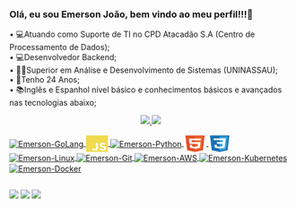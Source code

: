 ###  Olá, eu sou Emerson João, bem vindo ao meu perfil!!!👋
• 💻Atuando como Suporte de TI no CPD Atacadão S.A (Centro de Processamento de Dados);
<br>
• 💻Desenvolvedor Backend;
<br>
• 👨‍🎓Superior em Análise e Desenvolvimento de Sistemas (UNINASSAU);
<br>
• 🎉Tenho 24 Anos;
<br>
• 📚Inglês e Espanhol nível básico e conhecimentos básicos e avançados nas tecnologias abaixo;
<br>
<div align="center">
  <a href="https://github.com/Emerson2k22">
  <img height="180em" src="https://github-readme-stats.vercel.app/api?username=Emerson2k22&show_icons=true&theme=highcontrast&include_all_commits=true&count_private=true"/>
  <img height="180em" src="https://github-readme-stats.vercel.app/api/top-langs/?username=Emerson2k22&layout=compact&langs_count=7&theme=tokyonight"/>
</div>
<div style="display: inline_block"><br>
  <img align="center" alt="Emerson-GoLang" height="30" width=" 40" src="https://cdn.jsdelivr.net/gh/devicons/devicon@latest/icons/go/go-original.svg">
  <img align="center" alt="Emerson-Js" height="30" width="40" src="https://raw.githubusercontent.com/devicons/devicon/master/icons/javascript/javascript-plain.svg">
  <img align="center" alt="Emerson-Python" height="30" width=" 40" src="https://cdn.jsdelivr.net/gh/devicons/devicon@latest/icons/python/python-original.svg">
  <img align="center" alt="Emerson-HTML" height="30" width="40" src="https://raw.githubusercontent.com/devicons/devicon/master/icons/html5/html5-original.svg">
  <img align="center" alt="Emerson-CSS" height="30" width="40" src="https://raw.githubusercontent.com/devicons/devicon/master/icons/css3/css3-original.svg">
  <img align="center" alt="Emerson-Linux" height="30" width=" 40" src="https://cdn.jsdelivr.net/gh/devicons/devicon/icons/linux/linux-original.svg">
  <img align="center" alt="Emerson-Git" height="30" width=" 40" src="https://cdn.jsdelivr.net/gh/devicons/devicon/icons/git/git-original.svg">
  <img align="center" alt="Emerson-AWS" height="30" width=" 40" src="https://cdn.jsdelivr.net/gh/devicons/devicon@latest/icons/aws/aws-original.svg">
  <img align="center" alt="Emerson-Kubernetes" height="30" width=" 40" src="https://cdn.jsdelivr.net/gh/devicons/devicon@latest/icons/kubernetes/kubernetes-original.svg">
  <img align="center" alt="Emerson-Docker" height="30" width=" 40" src="https://cdn.jsdelivr.net/gh/devicons/devicon@latest/icons/docker/docker-original.svg">
</div>
  
  ##
  <div> 
  <a href="https://www.instagram.com/emerson_joaoo/" target="_blank"><img src="https://img.shields.io/badge/-Instagram-%23E4405F?style=for-the-badge&logo=instagram&logoColor=white" target="_blank"></a>
  <a href = "mailto:emersonjoao0800@gmail.com"><img src="https://img.shields.io/badge/-Gmail-%23333?style=for-the-badge&logo=gmail&logoColor=white" target="_blank"></a>
  <a href="https://www.linkedin.com/in/emerson-jo%C3%A3o-da-silva-344632243/" target="_blank"><img src="https://img.shields.io/badge/-LinkedIn-%230077B5?style=for-the-badge&logo=linkedin&logoColor=white" target="_blank"></a> 
 
</div>
